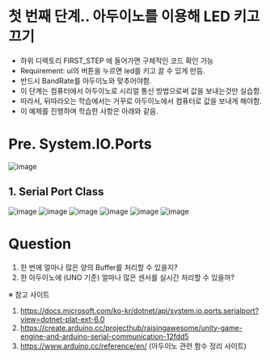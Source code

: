 # 첫 번째 단계.. 아두이노를 이용해 LED 키고 끄기 
- 하위 디렉토리 FIRST_STEP 에 들어가면 구체적인 코드 확인 가능 
- Requirement: ui의 버튼을 누르면 led를 키고 끌 수 있게 만듬.
- 반드시 BandRate를 아두이노와 맞추어야함.
- 이 단계는 컴퓨터에서 아두이노로 시리얼 통신 방법으로써 값을 보내는것만 실습함.
- 따라서, 뒤따라오는 학습에서는 거꾸로 아두이노에서 컴퓨터로 값을 보내게 해야함. 
- 이 예제를 진행하며 학습한 사항은 아래와 같음.

# Pre. System.IO.Ports
![image](https://user-images.githubusercontent.com/68228162/161706421-7178c8f5-3bb4-4e77-aff7-7353cdb8a132.png)

## 1. Serial Port Class 
![image](https://user-images.githubusercontent.com/68228162/161706641-c995084b-7ffb-4ca5-8302-e7a5e2f280dc.png)
![image](https://user-images.githubusercontent.com/68228162/161706686-cd60d74d-c12c-4e5e-848b-bc9164572a93.png)
![image](https://user-images.githubusercontent.com/68228162/161706704-6e71c4de-341d-4f4d-ab6f-d2c0240be1c4.png)
![image](https://user-images.githubusercontent.com/68228162/161706739-86afc160-89f1-43b7-87f1-7b66101feceb.png)
![image](https://user-images.githubusercontent.com/68228162/161706755-5debcc0a-dc33-4f86-9c9e-ef0679217718.png)
![image](https://user-images.githubusercontent.com/68228162/161706769-83c59e3f-a2ee-45dc-a51e-caac11a053e3.png)


# Question
1. 한 번에 얼마나 많은 양의 Buffer를 처리할 수 있을지? 
2. 한 아두이노에 (UNO 기준) 얼마나 많은 센서를 실시간 처리할 수 있을까?  


※ 참고 사이트 
1. https://docs.microsoft.com/ko-kr/dotnet/api/system.io.ports.serialport?view=dotnet-plat-ext-6.0
2. https://create.arduino.cc/projecthub/raisingawesome/unity-game-engine-and-arduino-serial-communication-12fdd5
3. https://www.arduino.cc/reference/en/ (아두이노 관련 함수 정리 사이트) 
